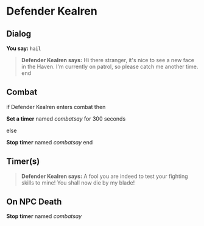 # Defender Kealren


## Dialog

**You say:** `hail`



>**Defender Kealren says:** Hi there stranger, it's nice to see a new face in the Haven.  I'm currently on patrol, so please catch me another time.
end



## Combat

if Defender Kealren enters combat  then


**Set a timer** named *combatsay* for 300 seconds

else


**Stop timer** named *combatsay*
end



## Timer(s)

>**Defender Kealren says:** A fool you are indeed to test your fighting skills to mine!  You shall now die by my blade!


## On NPC Death

**Stop timer** named *combatsay*